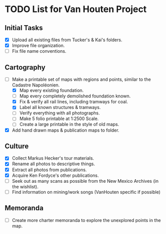 # TODO List for Van Houten Project

## Initial Tasks
- [x] Upload all existing files from Tucker's & Kai's folders.
- [x] Improve file organization.
- [ ] Fix file name conventions.

## Cartography
- [ ] Make a printable set of maps with regions and points, similar to the Cadastre Napoléonien.
    - [x] Map every existing foundation.
    - [ ] Map every completely demolished foundation known.
    - [x] Fix & verify all rail lines, including tramways for coal.
    - [x] Label all known structures & tramways.
    - [ ] Verify everything with all photographs.
    - [ ] Make 5 folio printable at 1:2500 Scale.
    - [ ] Create a large printable in the style of old maps.
- [x] Add hand drawn maps & publication maps to folder.

## Culture
- [x] Collect Markus Hecker's tour materials.
- [x] Rename all photos to descriptive things.
- [x] Extract all photos from publications.
- [x] Acquire Ken Fordyce's other publications.
- [ ] Seek out as many scans as possible from the New Mexico Archives (in the wishlist).
- [ ] Find information on mining/work songs (VanHouten specific if possible)

## Memoranda
- [ ] Create more charter memoranda to explore the unexplored points in the map.
